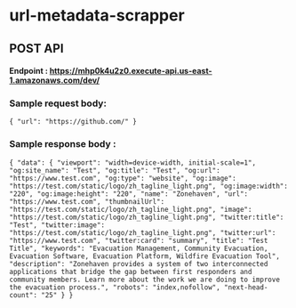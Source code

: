 # url-metadata-scrapper

## POST API

#### Endpoint : https://mhp0k4u2z0.execute-api.us-east-1.amazonaws.com/dev/ <br />

### Sample request body: 
`{
    "url": "https://github.com/"
 }` <br />

### Sample response body : 
`{
    "data": {
        "viewport": "width=device-width, initial-scale=1",
        "og:site_name": "Test",
        "og:title": "Test",
        "og:url": "https://www.test.com",
        "og:type": "website",
        "og:image": "https://test.com/static/logo/zh_tagline_light.png",
        "og:image:width": "220",
        "og:image:height": "220",
        "name": "Zonehaven",
        "url": "https://www.test.com",
        "thumbnailUrl": "https://test.com/static/logo/zh_tagline_light.png",
        "image": "https://test.com/static/logo/zh_tagline_light.png",
        "twitter:title": "Test",
        "twitter:image": "https://test.com/static/logo/zh_tagline_light.png",
        "twitter:url": "https://www.test.com",
        "twitter:card": "summary",
        "title": "Test Title",
        "keywords": "Evacuation Management, Community Evacuation, Evacuation Software, Evacuation Platform, Wildfire Evacuation Tool",
        "description": "Zonehaven provides a system of two interconnected applications that bridge the gap between first responders and community members. Learn more about the work we are doing to improve the evacuation process.",
        "robots": "index,nofollow",
        "next-head-count": "25"
    }
}
`
